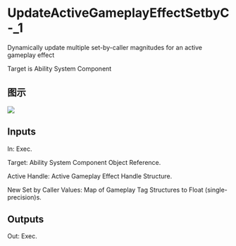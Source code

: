 # UpdateActiveGameplayEffectSetbyC-_1

Dynamically update multiple set-by-caller magnitudes for an active gameplay effect

Target is Ability System Component

## 图示

![]($-20221218-19091187.png)

## Inputs

In: Exec.

Target: Ability System Component Object Reference.

Active Handle: Active Gameplay Effect Handle Structure.

New Set by Caller Values: Map of Gameplay Tag Structures to Float (single-precision)s.  

## Outputs

Out: Exec.

